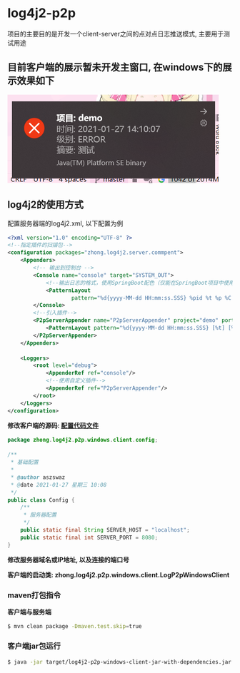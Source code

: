 # log4j2-p2p

项目的主要目的是开发一个client-server之间的点对点日志推送模式, 主要用于测试用途

## 目前客户端的展示暂未开发主窗口, 在windows下的展示效果如下

![img.png](images/img.png)

## log4j2的使用方式

配置服务器端的log4j2.xml, 以下配置为例

```xml
<?xml version="1.0" encoding="UTF-8" ?>
<!--指定插件的扫描包-->
<configuration packages="zhong.log4j2.server.commpent">
    <Appenders>
        <!-- 输出到控制台 -->
        <Console name="console" target="SYSTEM_OUT">
            <!--输出日志的格式，使用SpringBoot配色（仅能在SpringBoot项目中使用） -->
            <PatternLayout
                    pattern="%d{yyyy-MM-dd HH:mm:ss.SSS} %pid %t %p %C %M %L - %m%n"/>
        </Console>
        <!--引入插件-->
        <P2pServerAppender name="P2pServerAppender" project="demo" port="8080">
            <PatternLayout pattern="%d{yyyy-MM-dd HH:mm:ss.SSS} [%t] [%-5p] {%F:%L} - %m%n"/>
        </P2pServerAppender>
    </Appenders>

    <Loggers>
        <root level="debug">
            <AppenderRef ref="console"/>
            <!--使用自定义插件-->
            <AppenderRef ref="P2pServerAppender"/>
        </root>
    </Loggers>
</configuration>
```

**修改客户端的源码: [配置代码文件](log4j2-windows-desktop-client/src/main/java/zhong/log4j2/p2p/windows/client/config/Config.java)**

```java
package zhong.log4j2.p2p.windows.client.config;

/**
 * 基础配置
 *
 * @author aszswaz
 * @date 2021-01-27 星期三 10:08
 */
public class Config {
    /**
     * 服务器配置
     */
    public static final String SERVER_HOST = "localhost";
    public static final int SERVER_PORT = 8080;
}
```

**修改服务器域名或IP地址, 以及连接的端口号**

**客户端的启动类: zhong.log4j2.p2p.windows.client.LogP2pWindowsClient**

### maven打包指令

**客户端与服务端**

```bash
$ mvn clean package -Dmaven.test.skip=true 
```

### 客户端jar包运行

```bash
$ java -jar target/log4j2-p2p-windows-client-jar-with-dependencies.jar
```